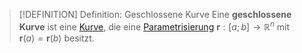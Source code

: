 >[!DEFINITION] Definition: Geschlossene Kurve
>Eine **geschlossene Kurve** ist eine [Kurve](Kurve.md), die eine [Parametrisierung](Kurve.md) $\mathbf{r}: [a;b]\to\mathbb{R}^n$ mit $\mathbf{r}(a)=\mathbf{r}(b)$ besitzt.